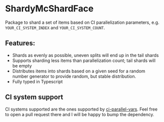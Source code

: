 # ShardyMcShardFace

Package to shard a set of items based on CI parallelization parameters, e.g. `YOUR_CI_SYSTEM_INDEX` and `YOUR_CI_SYSTEM_COUNT`.

## Features:

-   Shards as evenly as possible, uneven splits will end up in the tail shards
-   Supports sharding less items than parallelization count; tail shards will be empty
-   Distributes items into shards based on a given seed for a random number generator to provide random, but stable distribution.
-   Fully typed in Typescript

## CI system support

CI systems supported are the ones supported by [ci-parallel-vars](https://github.com/jamiebuilds/ci-parallel-vars#supports). Feel free to open a pull request there and I will be happy to bump the dependency.
